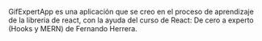 GifExpertApp
es una aplicación que se creo en el proceso de aprendizaje de la libreria de react, con la ayuda del curso de React: De cero a experto (Hooks y MERN) de Fernando Herrera.